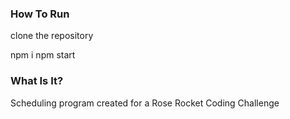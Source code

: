 ### How To Run
clone the repository

npm i
npm start


### What Is It?
Scheduling program created for a Rose Rocket Coding Challenge 
